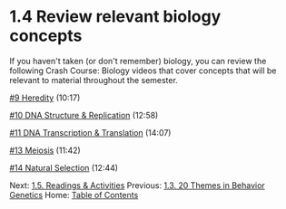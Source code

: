 # 1.4 Review relevant biology concepts

If you haven't taken (or don't remember) biology, you can review the following Crash Course: Biology videos that cover concepts that will be relevant to material throughout the semester.

[#9 Heredity](https://youtu.be/CBezq1fFUEA) (10:17)

[#10 DNA Structure & Replication](https://youtu.be/8kK2zwjRV0M) (12:58)

[#11 DNA Transcription & Translation](https://youtu.be/itsb2SqR-R0) (14:07)

[#13 Meiosis](https://youtu.be/L0k-enzoeOM) (11:42)

[#14 Natural Selection](https://youtu.be/aTftyFboC_M) (12:44)

Next: [1.5. Readings & Activities](1.5_readings_and_activities.md)
Previous: [1.3. 20 Themes in Behavior Genetics](1.3_20_themes_in_behavior_genetics.md)
Home: [Table of Contents](../table_of_contents.md)